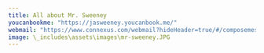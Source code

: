 ```yaml
---
title: All about Mr. Sweeney
youcanbookme: "https://jasweeney.youcanbook.me/"
webmail: "https://www.connexus.com/webmail?hideHeader=true/#/composemessage?idWebuser=2786770"
image: \_includes\assets\images\mr-sweeney.JPG
---
```

